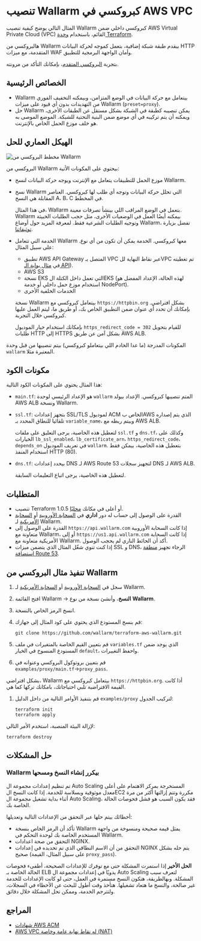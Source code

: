 # تنصيب Wallarm كبروكسي في AWS VPC

المثال التالي يوضح كيفية تنصيب Wallarm كبروكسي داخلي ضمن AWS Virtual Private Cloud (VPC) القائم، باستخدام [وحدة Terraform](https://registry.terraform.io/modules/wallarm/wallarm/aws/).

هالبروكسي من Wallarm بيقدم طبقة شبكة إضافية، بتعمل كموجه لحركة البيانات HTTP المتقدمة، مع ميزات WAF وأمان الواجهة البرمجية للتطبيق.

بتجربة [البروكسي المتقدم](https://github.com/wallarm/terraform-aws-wallarm/tree/main/examples/advanced)، بإمكانك التأكد من مرونته.

## الخصائص الرئيسية

* Wallarm بيتعامل مع حركة البيانات في الوضع المتزامن، وبيمكنه التخفيف الفوري من التهديدات بدون أي قيود على ميزات Wallarm (`preset=proxy`).
* حل Wallarm يمكن تنصيبه كطبقة في الشبكة بشكل مستقل عن الطبقات الأخرى، ويمكنه أن يتم تركيبه في أي موضع ضمن البنية التحتية للشبكة. الموضع الموصى به هو خلف موزع الحمل الخاص بالإنترنت.

## الهيكل العماري للحل

![مخطط البروكسي من Wallarm](https://github.com/wallarm/terraform-aws-wallarm/blob/main/images/wallarm-as-proxy.png?raw=true)

البروكسي من Wallarm بيحتوي على المكونات الأتية:

* موزع الحمل للتطبيقات يتعامل مع الإنترنت ويوجه حركة البيانات لنسخ Wallarm.
* نسخ Wallarm التي تحلل حركة البيانات وتوجه أي طلب لها كبروكسي. العناصر المقابلة هي النسخ A، B، C في المخطط.
  
  في هذا المثال، Wallarm بتعمل في الوضع المراقب اللي بينشأ تصرفات معينة. Wallarm بيمكنه أيضًا العمل في الوضعيات الأخرى، مثل حجب الطلبات الخبيثة وتوجيه الطلبات الشرعية فقط. لمعرفة المزيد حول أوضاع Wallarm، تفضل بزيارة [توثيقاتنا](https://docs.wallarm.com/admin-en/configure-wallarm-mode/).
* الخدمة التي تتعامل Wallarm معها كبروكسي. الخدمة يمكن أن تكون من أي نوع. على سبيل المثال:
  * تطبيق AWS API Gateway المتصل بـ VPC عبر نقاط النهاية للVPC تم تغطيته في [مثال بوابة الـ API](https://github.com/wallarm/terraform-aws-wallarm/tree/main/examples/apigateway)).
  * AWS S3
  * نسخة EKS التي تعمل داخل الكتلة الEKS (لهذه الحالة، الإعداد المفضل هو استخدام موزع حمل داخلي أو خدمة NodePort).
  * الخدمات الخلفية الأخرى
  
  نسخة Wallarm بيتعامل كبروكسي مع `https://httpbin.org` بشكل افتراضي. بإمكانك أن تحدد أي عنوان ضمن التطبيق الخاص بك، أو طريق ما، ليتم العمل عليها كبروكسي خلال التجربة.

  بإمكانك استخدام خيار الموديول `https_redirect_code = 302` للقيام بتحويل طلبات HTTP إلى HTTPS بشكل آمن عن طريق AWS ALB.

المكونات المدرجة (ما عدا الخادم اللي بيتعاملو كبروكسي) بيتم تنصيبها من قبل وحدة `wallarm` المعتبرة مثلا.

## مكونات الكود

هذا المثال يحتوي على المكونات الكود التالية:

* `main.tf`: هو الإعداد الرئيسي لوحدة `wallarm` المتم تنصيبها كبروكسي. الإعداد بيولد AWS ALB ونسخة Wallarm.
* `ssl.tf`: بتجهز إعدادات SSL/TLS لموديول ACM الخاص بAWS الذي يتم إصداره تلقائيا للنطاق المحدد بـ `variable_name`، وبيتم ربطه مع AWS ALB.
  
  لتعطيل هذه الخاصية، يرجى التعليق على ملفات `ssl.tf` و `dns.tf`، وكذلك على الخيارات `lb_ssl_enabled`، `lb_certificate_arn`، `https_redirect_code`، `depends_on` في تعريف الموديول `wallarm`. بتعطيل هذه الخاصية، بيمكن فقط استخدام المنفذ HTTP (80).
* `dns.tf`: بيحدد إعدادات DNS لـ AWS Route 53 لتجهيز سجلات DNS لـ AWS ALB.

  لتعطيل هذه الخاصية، يرجى اتباع التعليمات السابقة.

## المتطلبات

* تنصيب Terraform 1.0.5 أو أعلى في مكانك [محليًا](https://learn.hashicorp.com/tutorials/terraform/install-cli).
* القدرة على الوصول إلى حساب له دور **اداري** في [السحابة الأوروبية](https://my.wallarm.com/) أو [السحابة الأمريكية](https://us1.my.wallarm.com/) لـ Wallarm.
* القدرة على الوصول إلى `https://api.wallarm.com` إذا كانت السحابة الأوروبية متعاونة مع Wallarm، أو إلى `https://us1.api.wallarm.com` إذا كانت السحابة الأمريكية متعاونة مع Wallarm. أكد أن الحائط الناري لم يحجب الوصول.
* إذا كنت تنوي شغّل المثال الذي يتضمن ميزات SSL و DNS، الرجاء تجهيز [منطقة استضافة Route 53](https://docs.aws.amazon.com/Route53/latest/DeveloperGuide/hosted-zones-working-with.html).

## تنفيذ مثال البروكسي من Wallarm

1. سجل في [السحابة الأوروبية](https://my.wallarm.com/nodes) أو [السحابة الأمريكية](https://us1.my.wallarm.com/nodes) لـ Wallarm.
1. افتح القائمة Wallarm → **النسخ**، وأنشئ نسخة من نوع **Wallarm**.
1. انسخ الرمز الخاص بالنسخة.
1. قم بنسخ المستودع الذي يحتوي على كود المثال إلى جهازك:

    ```
    git clone https://github.com/wallarm/terraform-aws-wallarm.git
    ```
1. قم بتعيين القيم الخاصة بالمتغيرات في ملف `variables.tf` الذي يوجد ضمن المستودع المنسوخ في الخيار `default`، واحفظ التغييرات.
1. قم بتعيين بروتوكول البروكسي وعنوانه في `examples/proxy/main.tf`→`proxy_pass`.

  بشكل افتراضي، Wallarm بيتعامل كبروكسي مع `https://httpbin.org`. أذا كانت القيمة الافتراضية تلبي احتياجاتك، بامكانك تركها كما هي.
1. قم بتنفيذ الأوامر التالية من داخل الدليل `examples/proxy` لتركيب الجدول:

    ```
    terraform init
    terraform apply
    ```

لإزالة البيئة المنصبة، استخدم الأمر التالي:

```
terraform destroy
```

## حل المشكلات

### Wallarm بيكرر إنشاء النسخ ومسحها

تم تنظيم إعدادات مجموعة ال Auto Scaling المستخرجة بمركز الاهتمام على أعلى معدل موثوقية وبسلاسة للخدمة. إذا كانت النسخ الEC2 مكررة وتتم إزالتها أكثر من مرة أثناء بداية تشغيل مجموعة ال Auto Scaling، فقد يكون السبب هو فشل فحوصات الحالة الخاصة بك.

أخطائك بيتم حلها عبر التحقق من الإعدادات التالية وتعديلها:

* تأكد أن الرمز الخاص بنسخة Wallarm يمثل قيمة صحيحة ومنسوخة من واجهة المستخدم الخاصة بك لوحدة التحكم في Wallarm.
* التحقق من صحة اعدادات NGINX.
* التحقق من أن الاسم النطاقي الذي تم تحديده في إعدادات NGINX يتم حله بشكل صحيح (على سبيل المثال، القيمة `proxy_pass`).

**الحل الأخير** إذا استمرت المشكلة حتى مع توفرك للإعدادات الصحيحة، أطفىء فحوصات الحالة الخاصة بـ ELB يدويًا في إعدادات مجموعة ال Auto Scaling لتعرف سبب المشكلة. وبهالطريقة، هتكون النسخ مستمرة في العمل، حتى لو كانت الإعدادات للخدمة غير صالحة، والنسخ ما هتعاد تشغيلها. هتأخذ وقت أطول للبحث عن الأخطاء في السجلات، ولتترجم الخدمة، وممكن تحل المشكلة خلال دقائق.

## المراجع

* [شهادات AWS ACM](https://docs.aws.amazon.com/acm/latest/userguide/gs.html)
* [AWS VPC له نقاط نهاية عامة وخاصة (NAT)](https://docs.aws.amazon.com/vpc/latest/userguide/VPC_Scenario2.html)